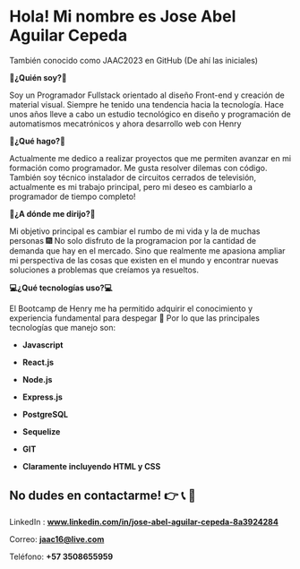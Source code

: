 # Hola! Mi nombre es Jose Abel Aguilar Cepeda
También conocido como JAAC2023 en GitHub (De ahí las iniciales) 

**📑¿Quién soy?📑**

Soy un Programador Fullstack orientado al diseño Front-end y creación de material visual. 
Siempre he tenido una tendencia hacia la tecnología. Hace unos años lleve a cabo un estudio tecnológico en diseño y programación de automatismos mecatrónicos y ahora desarrollo web con Henry 

  
**📌¿Qué hago?📌**

Actualmente me dedico a realizar proyectos que me permiten avanzar en mi formación como programador. Me gusta resolver dilemas con código. 
También soy técnico instalador de circuitos cerrados de televisión, actualmente es mi trabajo principal, pero mi deseo es cambiarlo a programador de tiempo completo! 

  

**🚀¿A dónde me dirijo?🚀**

Mi objetivo principal es cambiar el rumbo de mi vida y la de muchas personas 🎆 
No solo disfruto de la programacion por la cantidad de demanda que hay en el mercado. Sino que realmente me apasiona ampliar mi perspectiva de las cosas que existen en el mundo y encontrar nuevas soluciones a problemas que creíamos ya resueltos. 


**💻¿Qué tecnologías uso?💻**

El Bootcamp de Henry me ha permitido adquirir el conocimiento y experiencia fundamental para despegar 🚀 Por lo que las principales tecnologías que manejo son: 

* **Javascript**

* **React.js**

* **Node.js** 

* **Express.js** 

* **PostgreSQL** 

* **Sequelize** 

* **GIT** 

* **Claramente incluyendo HTML y CSS** 

 

## No dudes en contactarme! 👉 📞 📧

LinkedIn : **www.linkedin.com/in/jose-abel-aguilar-cepeda-8a3924284**

Correo: **jaac16@live.com**

Teléfono: **+57 3508655959**
